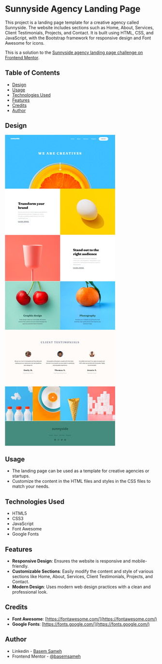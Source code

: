 # Sunnyside Agency Landing Page

This project is a landing page template for a creative agency called Sunnyside. The website includes sections such as Home, About, Services, Client Testimonials, Projects, and Contact. It is built using HTML, CSS, and JavaScript, with the Bootstrap framework for responsive design and Font Awesome for icons.

This is a solution to the [Sunnyside agency landing page challenge on Frontend Mentor](https://www.frontendmentor.io/challenges/sunnyside-agency-landing-page-7yVs3B6ef).

## Table of Contents

- [Design](#design)
- [Usage](#usage)
- [Technologies Used](#technologies-used)
- [Features](#features)
- [Credits](#credits)
- [Author](#author)


## Design

![Desktop-Preivew](./design/desktop-design.png)


## Usage

- The landing page can be used as a template for creative agencies or startups.
- Customize the content in the HTML files and styles in the CSS files to match your needs.


## Technologies Used

- HTML5
- CSS3
- JavaScript
- Font Awesome
- Google Fonts

## Features

- **Responsive Design**: Ensures the website is responsive and mobile-friendly.
- **Customizable Sections**: Easily modify the content and style of various sections like Home, About, Services, Client Testimonials, Projects, and Contact.
- **Modern Design**: Uses modern web design practices with a clean and professional look.

## Credits

- **Font Awesome**: [https://fontawesome.com/](https://fontawesome.com/)
- **Google Fonts**: [https://fonts.google.com/](https://fonts.google.com/)

## Author

- Linkedin - [Basem Sameh](https://www.linkedin.com/in/basem-sameh-671b5b212/)
- Frontend Mentor - [@basemsameh](https://www.frontendmentor.io/profile/basemsameh)